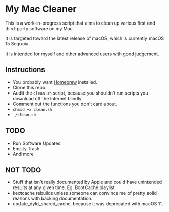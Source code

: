 # My Mac Cleaner

This is a work-in-progress script that aims to clean up 
various first and third-party software on my Mac.

It is targeted toward the latest release of macOS, which is currently macOS 15 
Sequoia.

It is intended for myself and other advanced users with good judgement.

## Instructions

- You probably want [Homebrew](https://brew.sh) installed.
- Clone this repo.
- Audit the `clean.sh` script, because you shouldn't run scripts you download 
off the Internet blindly.
- Comment out the functions you don't care about.
- `chmod +x clean.sh`
- `./clean.sh`

## TODO
- Run Software Updates
- Empty Trash
- And more

## NOT TODO
- Stuff that isn't really documented by Apple and could have unintended results 
at any given time. Eg. BootCache.playlist
- kextcache rebuilds unless someone can convince me of pretty solid reasons with
backing documentation.
- update_dyld_shared_cache, because it was deprecated with macOS 11.
